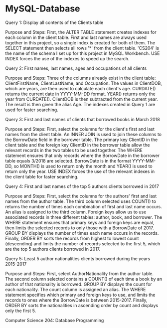 # MySQL-Database


Query 1: Display all contents of the Clients table

Purpose and Steps: First, the ALTER TABLE statement creates indexes for each column in the client table. First and last names are always used together in this project, so a single index is created for both of them. The SELECT statement then selects all rows '*' from the client table. 'CS204' is the name of the schema I set up for this project in MySQL Workbench. USE INDEX forces the use of the indexes to speed up the search.

Query 2: First names, last names, ages and occupations of all clients

Purpose and Steps: Three of the columns already exist in the client table: ClientFirstName, ClientLastName, and Occupation. The values in ClientDOB, which are years, are then used to calculate each client's age. CURDATE() returns the current date in YYYY-MM-DD format. YEAR() returns only the year from CURDATE(). ClientDOB is then subtracted from the current year. The result is then given the alias Age. The indexes created in Query 1 are used for faster searching.

Query 3: First and last names of clients that borrowed books in March 2018

Purpose and Steps: First, select the columns for the client's first and last names from the client table. An INNER JOIN is used to join these columns to the BorrowDate field in the borrower table. The primary key ClientID in the client table and the foreign key ClientID in the borrower table allow the relevant records in the two tables to be used together. The WHERE statement ensures that only records where the BorrowDate in the borrower table equals 3/2018 are selected. BorrowDate is in the format YYYY-MM-DD, so MONTH() is used to return only the month and YEAR() is used to return only the year. USE INDEX forces the use of the relevant indexes in the client table for faster searching.

Query 4: First and last names of the top 5 authors clients borrowed in 2017

Purpose and Steps: First, select the columns for the authors' first and last names from the author table. The third column selected uses COUNT() to returns the number of times each combination of first and last name occurs. An alias is assigned to the third column. Foreign keys allow us to use associated records in three different tables: author, book, and borrower. The WHERE statement ensures that primary keys and foreign keys are equal, then limits the selected records to only those with a BorrowDate of 2017. GROUP BY displays the number of times each name occurs in the records. Finally, ORDER BY sorts the records from highest to lowest count (descending) and limits the number of records selected to the first 5, which are the top 5 authors clients borrowed in 2017.

Query 5: Least 5 author nationalities clients borrowed during the years 2015-2017

Purpose and Steps: First, select AuthorNationality from the author table. The second column selected contains a COUNT() of each time a book by an author of that nationality is borrowed. GROUP BY displays the count for each nationality. The count column is assigned an alias. The WHERE statement specifies which primary and foreign keys to use, and limits the records to ones where the BorrowDate is between 2015-2017. Finally, ORDER BY sorts the nationalities in ascending order by count and displays only the first 5.










Computer Science 204: Database Programming
